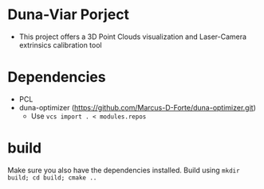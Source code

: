 # Duna-Viar Porject

- This project offers a 3D Point Clouds visualization and Laser-Camera extrinsics calibration tool

# Dependencies
- PCL
- duna-optimizer (https://github.com/Marcus-D-Forte/duna-optimizer.git)
  - Use `vcs import . < modules.repos`

# build
Make sure you also have the dependencies installed. Build using
`` mkdir build; cd build; cmake .. ``


